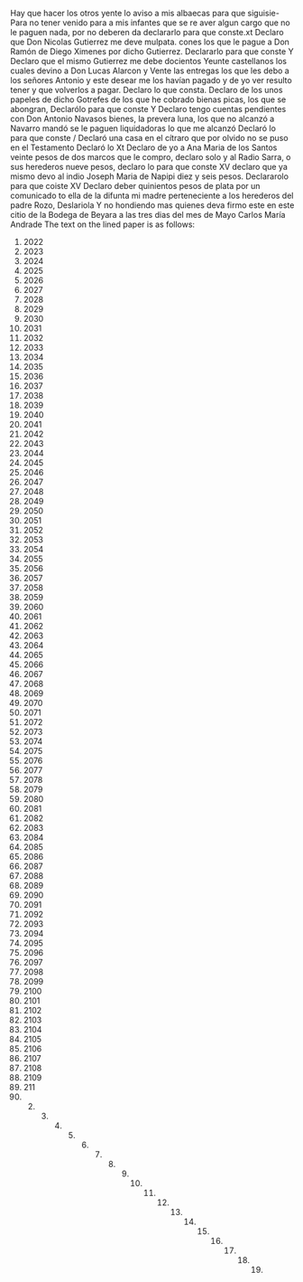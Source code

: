 Hay que hacer los otros yente lo aviso a mis albaecas para que siguisie-
Para no tener venido para a mis infantes que se re aver algun cargo que no le paguen nada, por no deberen da declararlo para que conste.xt Declaro que Don Nicolas Gutierrez me deve mulpata.
cones los que le pague a Don Ramón de Diego Ximenes por dicho Gutierrez. Declararlo para que conste Y Declaro que el mismo Gutierrez me debe docientos Yeunte castellanos los cuales devino a Don Lucas Alarcon y
Vente las entregas los que les debo a los señores Antonio y este desear me los havían pagado y de yo ver resulto tener y que volverlos a pagar. Declaro lo que consta. Declaro de los unos papeles de dicho Gotrefes de los que
he cobrado bienas picas, los que se abongran, Declarólo
para que conste
Y Declaro tengo cuentas pendientes con Don Antonio
Navasos bienes, la prevera luna, los que no alcanzó a
Navarro mandó se le paguen liquidadoras lo que me alcanzó
Declaró lo para que conste
/ Declaró una casa en el cítraro que por olvido no se puso
en el Testamento Declaró lo
Xt Declaro de yo a Ana Maria de los Santos veinte pesos de dos marcos que le compro, declaro solo y al Radio Sarra, o sus herederos nueve pesos, declaro lo para que conste
XV declaro que ya mismo devo al indio Joseph Maria de Napipi diez y seis pesos. Declararolo para que coiste XV Declaro deber quinientos pesos de plata por un comunicado
to ella de la difunta mi madre perteneciente a los herederos del padre Rozo, Deslariola
Y no hondiendo mas quienes deva firmo este en este citio de la Bodega de Beyara a las tres dias del mes de Mayo
Carlos María Andrade
The text on the lined paper is as follows:

1. 2022
2. 2023
3. 2024
4. 2025
5. 2026
6. 2027
7. 2028
8. 2029
9. 2030
10. 2031
11. 2032
12. 2033
13. 2034
14. 2035
15. 2036
16. 2037
17. 2038
18. 2039
19. 2040
20. 2041
21. 2042
22. 2043
23. 2044
24. 2045
25. 2046
26. 2047
27. 2048
28. 2049
29. 2050
30. 2051
31. 2052
32. 2053
33. 2054
34. 2055
35. 2056
36. 2057
37. 2058
38. 2059
39. 2060
40. 2061
41. 2062
42. 2063
43. 2064
44. 2065
45. 2066
46. 2067
47. 2068
48. 2069
49. 2070
50. 2071
51. 2072
52. 2073
53. 2074
54. 2075
55. 2076
56. 2077
57. 2078
58. 2079
59. 2080
60. 2081
61. 2082
62. 2083
63. 2084
64. 2085
65. 2086
66. 2087
67. 2088
68. 2089
69. 2090
70. 2091
71. 2092
72. 2093
73. 2094
74. 2095
75. 2096
76. 2097
77. 2098
78. 2099
79. 2100
80. 2101
81. 2102
82. 2103
83. 2104
84. 2105
85. 2106
86. 2107
87. 2108
88. 2109
89. 211
1. 2. 3. 4. 5. 6. 7. 8. 9. 10. 11. 12. 13. 14. 15. 16. 17. 18. 19.
